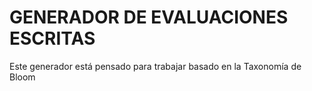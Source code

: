 # GENERADOR DE EVALUACIONES ESCRITAS

Este generador está pensado para trabajar basado en la Taxonomía de Bloom